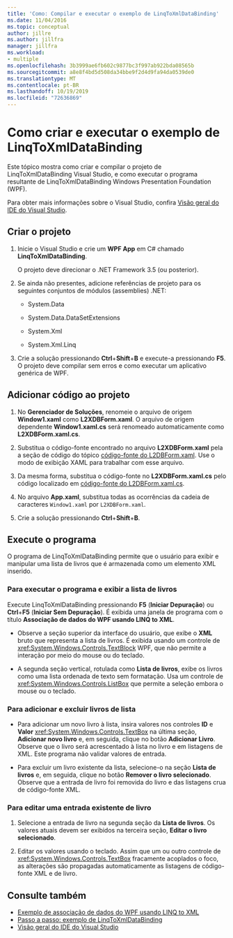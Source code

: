 ```yaml
---
title: 'Como: Compilar e executar o exemplo de LinqToXmlDataBinding'
ms.date: 11/04/2016
ms.topic: conceptual
author: jillre
ms.author: jillfra
manager: jillfra
ms.workload:
- multiple
ms.openlocfilehash: 3b3999ae6fb602c9877bc3f997ab922bda08565b
ms.sourcegitcommit: a8e8f4bd5d508da34bbe9f2d4d9fa94da0539de0
ms.translationtype: MT
ms.contentlocale: pt-BR
ms.lasthandoff: 10/19/2019
ms.locfileid: "72636869"
---
```

# <a name="how-to-build-and-run-the-linqtoxmldatabinding-example"></a>Como criar e executar o exemplo de LinqToXmlDataBinding

Este tópico mostra como criar e compilar o projeto de LinqToXmlDataBinding Visual Studio, e como executar o programa resultante de LinqToXmlDataBinding Windows Presentation Foundation (WPF).

Para obter mais informações sobre o Visual Studio, confira [Visão geral do IDE do Visual Studio](../get-started/visual-studio-ide.md).

## <a name="create-the-project"></a>Criar o projeto

1. Inicie o Visual Studio e crie um **WPF App** em C# chamado **LinqToXmlDataBinding**.

   O projeto deve direcionar o .NET Framework 3.5 (ou posterior).

1. Se ainda não presentes, adicione referências de projeto para os seguintes conjuntos de módulos (assemblies) .NET:

    - System.Data

    - System.Data.DataSetExtensions

    - System.Xml

    - System.Xml.Linq

1. Crie a solução pressionando **Ctrl**+**Shift**+**B** e execute-a pressionando **F5**. O projeto deve compilar sem erros e como executar um aplicativo genérica de WPF.

## <a name="add-code-to-the-project"></a>Adicionar código ao projeto

1. No **Gerenciador de Soluções**, renomeie o arquivo de origem **Window1.xaml** como **L2XDBForm.xaml**. O arquivo de origem dependente **Window1.xaml.cs** será renomeado automaticamente como **L2XDBForm.xaml.cs**.

1. Substitua o código-fonte encontrado no arquivo **L2XDBForm.xaml** pela a seção de código do tópico [código-fonte do L2DBForm.xaml](../designers/l2dbform-xaml-source-code.md). Use o modo de exibição XAML para trabalhar com esse arquivo.

1. Da mesma forma, substitua o código-fonte no **L2XDBForm.xaml.cs** pelo código localizado em [código-fonte do L2DBForm.xaml.cs](../designers/l2dbform-xaml-cs-source-code.md).

1. No arquivo **App.xaml**, substitua todas as ocorrências da cadeia de caracteres `Window1.xaml` por `L2XDBForm.xaml`.

1. Crie a solução pressionando **Ctrl**+**Shift**+**B**.

## <a name="run-the-program"></a>Execute o programa

O programa de LinqToXmlDataBinding permite que o usuário para exibir e manipular uma lista de livros que é armazenada como um elemento XML inserido.

### <a name="to-run-the-program-and-view-the-book-list"></a>Para executar o programa e exibir a lista de livros

Execute LinqToXmlDataBinding pressionando **F5** (**Iniciar Depuração**) ou **Ctrl**+**F5** (**Iniciar Sem Depuração**). É exibida uma janela de programa com o título **Associação de dados do WPF usando LINQ to XML**.

- Observe a seção superior da interface do usuário, que exibe o **XML** bruto que representa a lista de livros. É exibida usando um controle de <xref:System.Windows.Controls.TextBlock> WPF, que não permite a interação por meio do mouse ou do teclado.

- A segunda seção vertical, rotulada como **Lista de livros**, exibe os livros como uma lista ordenada de texto sem formatação. Usa um controle de <xref:System.Windows.Controls.ListBox> que permite a seleção embora o mouse ou o teclado.

### <a name="to-add-and-delete-books-from-the-list"></a>Para adicionar e excluir livros de lista

- Para adicionar um novo livro à lista, insira valores nos controles **ID** e **Valor** <xref:System.Windows.Controls.TextBox> na última seção, **Adicionar novo livro** e, em seguida, clique no botão **Adicionar Livro**. Observe que o livro será acrescentado à lista no livro e em listagens de XML. Este programa não validar valores de entrada.

- Para excluir um livro existente da lista, selecione-o na seção **Lista de livros** e, em seguida, clique no botão **Remover o livro selecionado**. Observe que a entrada de livro foi removida do livro e das listagens crua de código-fonte XML.

### <a name="to-edit-an-existing-book-entry"></a>Para editar uma entrada existente de livro

1. Selecione a entrada de livro na segunda seção da **Lista de livros**. Os valores atuais devem ser exibidos na terceira seção, **Editar o livro selecionado**.

1. Editar os valores usando o teclado. Assim que um ou outro controle de <xref:System.Windows.Controls.TextBox> fracamente acoplados o foco, as alterações são propagadas automaticamente as listagens de código-fonte XML e de livro.

## <a name="see-also"></a>Consulte também

- [Exemplo de associação de dados do WPF usando LINQ to XML](../designers/wpf-data-binding-using-linq-to-xml-example.md)
- [Passo a passo: exemplo de LinqToXmlDataBinding](../designers/walkthrough-linqtoxmldatabinding-example.md)
- [Visão geral do IDE do Visual Studio](../get-started/visual-studio-ide.md)